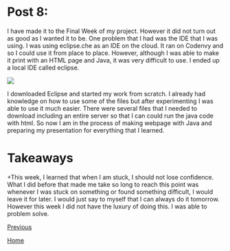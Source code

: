 # Post 8:

I have made it to the Final Week of my project. However it did not turn out as good 
as I wanted it to be. One problem that I had was the IDE that I was using. I was 
using eclipse.che as an IDE on the cloud. It ran on Codenvy and so I could use it 
from place to place. However, although I was able to make it print with an HTML page 
and Java, it was very difficult to use. I ended up a local IDE called eclipse. 

<img src=http://www.eclipse.org/eclipse.org-common/themes/solstice/public/images/logo/eclipse-800x188.png></img>

I downloaded Eclipse and started my work from scratch. I already had knowledge on 
how to use some of the files but after experimenting I was able to use it much easier. 
There were several files that I needed to download including an entire server so that 
I can could run the java code with html. So now I am in the process of making webpage 
with Java and preparing my presentation for everything that I learned. 


# Takeaways
+This week, I learned that when I am stuck, I should not lose confidence. What I 
did before that made me take so long to reach this point was whenever I was stuck
on something or found something difficult, I would leave it for later. I would just 
say to myself that I can always do it tomorrow. However this week I did not have the 
luxury of doing this. I was able to problem solve. 

[Previous](blog7.md)

[Home](../README.md)